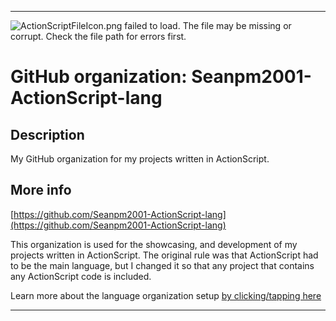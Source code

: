 
***

![ActionScriptFileIcon.png failed to load. The file may be missing or corrupt. Check the file path for errors first.](/AdditionalInfo/1/Seanpm2001-ActionScript-lang/ActionScriptFileIcon.png)

# GitHub organization: Seanpm2001-ActionScript-lang

## Description

My GitHub organization for my projects written in ActionScript.

## More info

[https://github.com/Seanpm2001-ActionScript-lang](https://github.com/Seanpm2001-ActionScript-lang)

This organization is used for the showcasing, and development of my projects written in ActionScript. The original rule was that ActionScript had to be the main language, but I changed it so that any project that contains any ActionScript code is included.

Learn more about the language organization setup [by clicking/tapping here](/AdditionalInfo/LanguageOrgs/README.md)

***

